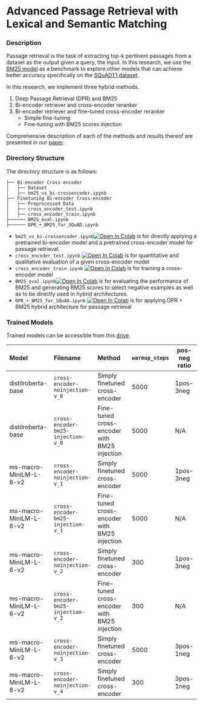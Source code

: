 # Advanced Passage Retrieval with Lexical and Semantic Matching

### Description

Passage retrieval is the task of extracting top-k pertinent passages from a dataset as the output given a query, the input. In this research, we use the [BM25 model](https://link.springer.com/referenceworkentry/10.1007/978-0-387-39940-9_921) as a benchmark to explore other models that can achieve better accuracy specifically on the [SQuAD1.1 dataset](https://github.com/rajpurkar/SQuAD-explorer).

In this research, we implement three hybrid methods.

1. Deep Passage Retrieval (DPR) and BM25
2. Bi-encoder retriever and cross-encoder reranker
3. Bi-encoder retriever and fine-tuned cross-encoder reranker
   - Simple fine-tuning
   - Fine-tuning with BM25 scores injection

Comprehensive description of each of the methods and results thereof are presented in our [paper](https://drive.google.com/file/d/1v850Jm4VApfRUBLHZZJXvW7nGoqhzN_N/view?usp=sharing).

### Directory Structure

The directory structure is as follows:

```
├── Bi-encoder Cross-encoder
│   ├── Dataset
│   ├── bm25_vs_bi-crossencoder.ipynb
├── Finetuning Bi-encoder Cross-encoder
│   ├── Preprocessed Data
│   ├── cross_encoder_test.ipynb
│   ├── cross_encoder_train.ipynb
├────── BM25_eval.ipynb
├────── DPR_+_BM25_for_SQuAD.ipynb

```

- `bm25_vs_bi-crossencoder.ipynb`[![Open In Colab](https://colab.research.google.com/assets/colab-badge.svg)](https://drive.google.com/file/d/10I5u8GMN_l7ULDBHo6EGxH3z4wbmzTv-/view?usp=drive_link) is for directly applying a pretrained bi-encoder model and a pretrained cross-encoder model for passage retrieval.
- `cross_encoder_test.ipynb` [![Open In Colab](https://colab.research.google.com/assets/colab-badge.svg)](https://colab.research.google.com/drive/1OOSHiEXT7CR0dnQO8b-y3G-cVy7Z053i?usp=drive_link) is for quantitative and qualitative evaluation of a given cross-encoder model
- `cross_encoder_train.ipynb` [![Open In Colab](https://colab.research.google.com/assets/colab-badge.svg)](https://colab.research.google.com/drive/14po8ii62nx8OSCHrMtIv0xypWp3SWuC5?usp=sharing) is for training a cross-encoder model
- `BM25_eval.ipynb`[![Open In Colab](https://colab.research.google.com/assets/colab-badge.svg)](https://colab.research.google.com/drive/1dbci2BjkW4tzCuZ90x0KMBAbtNk286g_?usp=drive_link) is for evaluating the performance of BM25 and generating BM25 scores to select negative examples as well as to be directly used in hybrid architectures.
- `DPR_+_BM25_for_SQuAD.ipynb` [![Open In Colab](https://colab.research.google.com/assets/colab-badge.svg)](https://colab.research.google.com/drive/1qN4NseeVi0Do0AhZPv6J34derXY97gfR?usp=sharing) is for applying DPR + BM25 hybrid architecture for passage retrieval

### Trained Models

Trained models can be accessible from this [drive](https://drive.google.com/drive/folders/1FcI9a0CVpFs8Z9QIpGk-flYnN4HcMKiS?usp=sharing).

| Model                  | Filename                           | Method                                       | `warmup_steps` | pos-neg ratio |
| :--------------------- | :--------------------------------- | :------------------------------------------- | :------------- | ------------- |
| distilroberta-base     | `cross-encoder-noinjection-v_0`    | Simply finetuned cross-encoder               | 5000           | 1pos-3neg     |
| distilroberta-base     | `cross-encoder-bm25-injection-v_0` | Fine-tuned cross-encoder with BM25 injection | 5000           | N/A           |
| ms-macro-MiniLM-L-6-v2 | `cross-encoder-noinjection-v_1`    | Simply finetuned cross-encoder               | 5000           | 1pos-3neg     |
| ms-macro-MiniLM-L-6-v2 | `cross-encoder-bm25-injection-v_1` | Fine-tuned cross-encoder with BM25 injection | 5000           | N/A           |
| ms-macro-MiniLM-L-6-v2 | `cross-encoder-noinjection-v_2`    | Simply finetuned cross-encoder               | 300            | 1pos-3neg     |
| ms-macro-MiniLM-L-6-v2 | `cross-encoder-bm25-injection-v_2` | Fine-tuned cross-encoder with BM25 injection | 300            | N/A           |
| ms-macro-MiniLM-L-6-v2 | `cross-encoder-noinjection-v_3`    | Simply finetuned cross-encoder               | 5000           | 3pos-1neg     |
| ms-macro-MiniLM-L-6-v2 | `cross-encoder-noinjection-v_4`    | Simply finetuned cross-encoder               | 300            | 3pos-1neg     |
